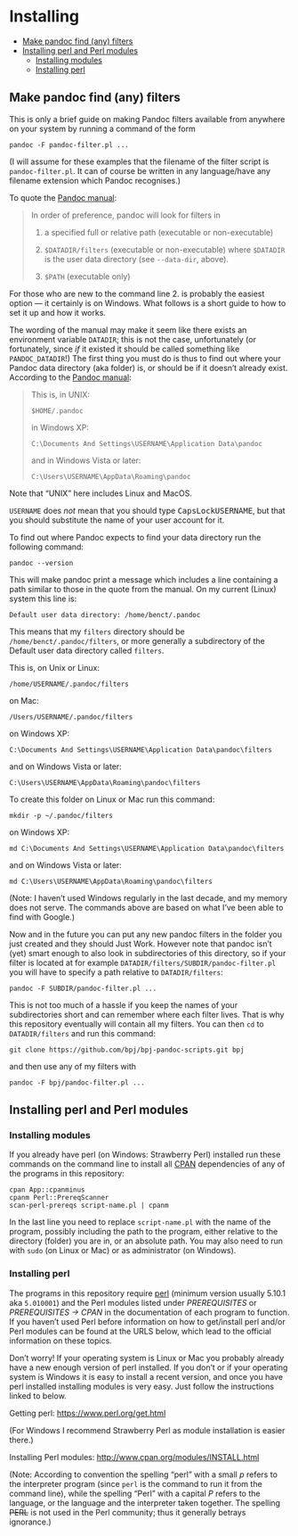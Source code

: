 # Installing

-   [Make pandoc find (any) filters][]
-   [Installing perl and Perl modules][]
    -   [Installing modules][]
    -   [Installing perl][]

  [Installing]: #installing
  [Make pandoc find (any) filters]: #make-pandoc-find-any-filters
  [Installing perl and Perl modules]: #installing-perl-and-perl-modules
  [Installing modules]: #installing-modules
  [Installing perl]: #installing-perl

## Make pandoc find (any) filters

This is only a brief guide on making Pandoc filters available from
anywhere on your system by running a command of the form

    pandoc -F pandoc-filter.pl ...

(I will assume for these examples that the filename of the filter script
is `pandoc-filter.pl`. It can of course be written in any language/have
any filename extension which Pandoc recognises.)

To quote the [Pandoc manual][]:

  [Pandoc manual]: https://github.com/jgm/pandoc/blob/ecfb5a08381dcfd3eb1c586ceb6cbc3aea96a7d5/MANUAL.txt#L475

> In order of preference, pandoc will look for filters in
>
> 1.  a specified full or relative path (executable or non-executable)
>
> 2.  `$DATADIR/filters` (executable or non-executable) where `$DATADIR`
>     is the user data directory (see `--data-dir`, above).
>
> 3.  `$PATH` (executable only)
>
For those who are new to the command line 2. is probably the easiest
option — it certainly is on Windows. What follows is a short guide to
how to set it up and how it works.

The wording of the manual may make it seem like there exists an
environment variable `DATADIR`; this is not the case, unfortunately (or
fortunately, since *if* it existed it should be called something like
`PANDOC_DATADIR`!) The first thing you must do is thus to find out where
your Pandoc data directory (aka folder) is, or should be if it doesn’t
already exist. According to the [Pandoc manual][1]:

  [1]: https://github.com/jgm/pandoc/blob/ecfb5a08381dcfd3eb1c586ceb6cbc3aea96a7d5/MANUAL.txt#L347

> This is, in UNIX:
>
>     $HOME/.pandoc
>
> in Windows XP:
>
>     C:\Documents And Settings\USERNAME\Application Data\pandoc
>
> and in Windows Vista or later:
>
>     C:\Users\USERNAME\AppData\Roaming\pandoc

Note that “UNIX” here includes Linux and MacOS.

`USERNAME` does *not* mean that you should type <!-- Caps Lock USERNAME -->
<kbd>CapsLock</kbd><kbd>U</kbd><kbd>S</kbd><kbd>E</kbd><kbd>R</kbd><kbd>N</kbd><kbd>A</kbd><kbd>M</kbd><kbd>E</kbd>,
but that you should substitute the name of your user account for it.

To find out where Pandoc expects to find your data directory run the
following command:

    pandoc --version

This will make pandoc print a message which includes a line containing a
path similar to those in the quote from the manual. On my current
(Linux) system this line is:

    Default user data directory: /home/benct/.pandoc

This means that my `filters` directory should be
`/home/benct/.pandoc/filters`, or more generally a subdirectory of the
Default user data directory called `filters`.

This is, on Unix or Linux:

    /home/USERNAME/.pandoc/filters

on Mac:

    /Users/USERNAME/.pandoc/filters

on Windows XP:

    C:\Documents And Settings\USERNAME\Application Data\pandoc\filters

and on Windows Vista or later:

    C:\Users\USERNAME\AppData\Roaming\pandoc\filters

To create this folder on Linux or Mac run this command:

    mkdir -p ~/.pandoc/filters

on Windows XP:

    md C:\Documents And Settings\USERNAME\Application Data\pandoc\filters

and on Windows Vista or later:

    md C:\Users\USERNAME\AppData\Roaming\pandoc\filters

(Note: I haven’t used Windows regularly in the last decade, and my
memory does not serve. The commands above are based on what I’ve been
able to find with Google.)

Now and in the future you can put any new pandoc filters in the folder
you just created and they should Just Work. However note that pandoc
isn’t (yet) smart enough to also look in subdirectories of this
directory, so if your filter is located at for example
`DATADIR/filters/SUBDIR/pandoc-filter.pl` you will have to specify a
path relative to `DATADIR/filters`:

    pandoc -F SUBDIR/pandoc-filter.pl ...

This is not too much of a hassle if you keep the names of your
subdirectories short and can remember where each filter lives. That is
why this repository eventually will contain all my filters. You can then
`cd` to `DATADIR/filters` and run this command:

    git clone https://github.com/bpj/bpj-pandoc-scripts.git bpj

and then use any of my filters with

    pandoc -F bpj/pandoc-filter.pl ...

## Installing perl and Perl modules

### Installing modules

If you already have perl (on Windows: Strawberry Perl) installed run
these commands on the command line to install all [CPAN][] dependencies
of any of the programs in this repository:

  [CPAN]: http://www.cpan.org/misc/cpan-faq.html#What_is_CPAN

    cpan App::cpanminus
    cpanm Perl::PrereqScanner
    scan-perl-prereqs script-name.pl | cpanm

In the last line you need to replace `script-name.pl` with the name of
the program, possibly including the path to the program, either relative
to the directory (folder) you are in, or an absolute path. You may also
need to run with `sudo` (on Linux or Mac) or as administrator (on
Windows).

### Installing perl

The programs in this repository require [perl][] (minimum version usually
5.10.1 aka `5.010001`) and the Perl modules listed under *PREREQUISITES*
or *PREREQUISITES → CPAN* in the documentation of each program to
function. If you haven’t used Perl before information on how to
get/install perl and/or Perl modules can be found at the URLS below,
which lead to the official information on these topics.

  [perl]: https://www.perl.org/about.html "Official info on Perl"

Don’t worry! If your operating system is Linux or Mac you probably
already have a new enough version of perl installed. If you don’t or if
your operating system is Windows it is easy to install a recent version,
and once you have perl installed installing modules is very easy. Just
follow the instructions linked to below.

Getting perl: <https://www.perl.org/get.html>

(For Windows I recommend Strawberry Perl as module installation is
easier there.)

Installing Perl modules: <http://www.cpan.org/modules/INSTALL.html>

(Note: According to convention the spelling “perl” with a small *p*
refers to the interpreter program (since `perl` is the command to run it
from the command line), while the spelling “Perl” with a capital *P*
refers to the language, or the language and the interpreter taken
together. The spelling ~~PERL~~ is not used in the Perl community; thus
it generally betrays ignorance.)
